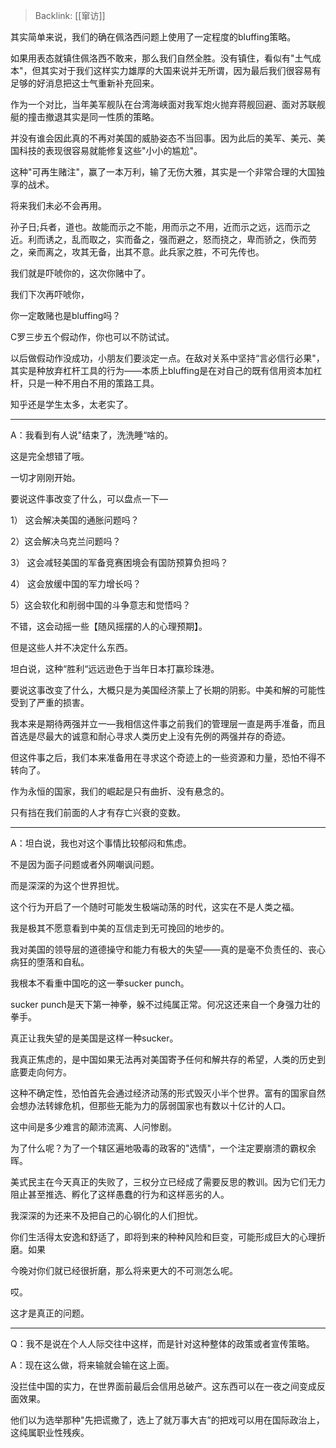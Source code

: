 > Backlink: [[窜访]]

其实简单来说，我们的确在佩洛西问题上使用了一定程度的bluffing策略。

如果用表态就镇住佩洛西不敢来，那么我们自然全胜。没有镇住，看似有"土气成本"，但其实对于我们这样实力雄厚的大国来说并无所谓，因为最后我们很容易有足够的好消息把这士气重新补充回来。

作为一个对比，当年美军舰队在台湾海峡面对我军炮火抛弃蒋舰回避、面对苏联舰艇的撞击撤退其实是同一性质的策略。

并没有谁会因此真的不再对美国的威胁姿态不当回事。因为此后的美军、美元、美国科技的表现很容易就能修复这些"小小的尴尬"。

这种"可再生赌注"，赢了一本万利，输了无伤大雅，其实是一个非常合理的大国独享的战术。

将来我们未必不会再用。

孙子日;兵者，道也。故能而示之不能，用而示之不用，近而示之远，远而示之近。利而诱之，乱而取之，实而备之，强而避之，怒而挠之，卑而骄之，佚而劳之，亲而离之，攻其无备，出其不意。此兵家之胜，不可先传也。

我们就是吓唬你的，这次你赌中了。

我们下次再吓唬你，

你一定敢赌也是bluffing吗？

C罗三步五个假动作，你也可以不防试试。

以后做假动作没成功，小朋友们要淡定一点。在敌对关系中坚持“言必信行必果"，其实是种放弃杠杆工具的行为——本质上bluffing是在对自己的既有信用资本加杠杆，只是一种不用白不用的策路工具。

知乎还是学生太多，太老实了。

---

A：我看到有人说"结束了，洗洗睡“啥的。

这是完全想错了哦。

一切才刚刚开始。

要说这件事改变了什么，可以盘点一下—

1） 这会解决美国的通胀问题吗？

2）这会解决乌克兰问题吗？

3） 这会减轻美国的军备竞赛困境会有国防预算负担吗？

4） 这会放缓中国的军力增长吗？

5）这会软化和削弱中国的斗争意志和觉悟吗？

不错，这会动摇一些【随风摇摆的人的心理预期】。

但是这些人并不决定什么东西。

坦白说，这种“胜利“远远逊色于当年日本打赢珍珠港。

要说这事改变了什么，大概只是为美国经济蒙上了长期的阴影。中美和解的可能性受到了严重的损害。

我本来是期待两强并立一—我相信这件事之前我们的管理层一直是两手准备，而且首选是尽最大的诚意和耐心寻求人类历史上没有先例的两强并存的奇迹。

但这件事之后，我们本来准备用在寻求这个奇迹上的一些资源和力量，恐怕不得不转向了。

作为永恒的国家，我们的崛起是只有曲折、没有悬念的。

只有挡在我们前面的人才有存亡兴衰的变数。

---

A：坦白说，我也对这个事情比较郁闷和焦虑。

不是因为面子问题或者外网嘲讽问题。

而是深深的为这个世界担忧。

这个行为开启了一个随时可能发生极端动荡的时代，这实在不是人类之福。

我是极其不愿意看到中美的互信走到无可挽回的地步的。

我对美国的领导层的道德操守和能力有极大的失望——真的是毫不负责任的、丧心病狂的堕落和自私。

我根本不看重中国吃的这一拳sucker punch。

sucker punch是天下第一神拳，躲不过纯属正常。何况这还来自一个身强力壮的拳手。

真正让我失望的是美国是这样一种sucker。

我真正焦虑的，是中国如果无法再对美国寄予任何和解共存的希望，人类的历史到底要走向何方。

这种不确定性，恐怕首先会通过经济动荡的形式毁灭小半个世界。富有的国家自然会想办法转嫁危机，但那些无能为力的孱弱国家也有数以十亿计的人口。

这中间是多少难言的颠沛流离、人问惨剧。

为了什么呢？为了一个辖区遍地吸毒的政客的"选情"，一个注定要崩溃的霸权余晖。

美式民主在今天真正的失败了，三权分立已经成了需要反思的教训。因为它们无力阻止甚至推选、孵化了这样愚蠢的行为和这样恶劣的人。

我深深的为还来不及把自己的心钢化的人们担忧。

你们生活得太安逸和舒适了，即将到来的种种风险和巨变，可能形成巨大的心理折磨。如果

今晚对你们就已经很折磨，那么将来更大的不可测怎么呢。

哎。

这才是真正的问题。

---

Q：我不是说在个人人际交往中这样，而是针对这种整体的政策或者宣传策略。

A：现在这么做，将来输就会输在这上面。

没拦佳中国的实力，在世界面前最后会信用总破产。这东西可以在一夜之间变成反面效果。

他们以为选举那种"先把谎撒了，选上了就万事大吉”的把戏可以用在国际政治上，这纯属职业性残疾。
